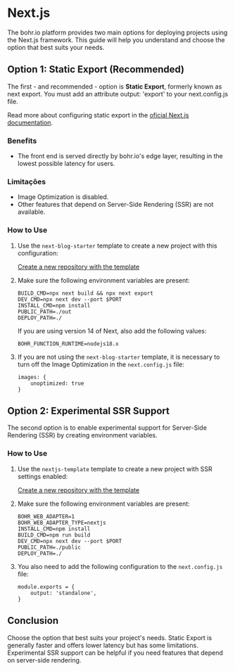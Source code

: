 # Next.js

The bohr.io platform provides two main options for deploying projects using the Next.js framework. This guide will help you understand and choose the option that best suits your needs.

## Option 1: Static Export (Recommended)

The first - and recommended - option is **Static Export**, formerly known as next export. You must add an attribute output: 'export' to your next.config.js file.


Read more about configuring static export in the [oficial Next.js documentation](https://nextjs.org/docs/pages/building-your-application/deploying/static-exports).

### Benefits

- The front end is served directly by bohr.io's edge layer, resulting in the lowest possible latency for users.

### Limitações

- Image Optimization is disabled.
- Other features that depend on Server-Side Rendering (SSR) are not available.

### How to Use

1. Use the `next-blog-starter` template to create a new project with this configuration:

    [Create a new repository with the template](https://bohr.io/createRepository?sampleUrl=https://github.com/bohr-io/next-blog-starter)

2. Make sure the following environment variables are present:

    ```
    BUILD_CMD=npx next build && npx next export
    DEV_CMD=npx next dev --port $PORT
    INSTALL_CMD=npm install
    PUBLIC_PATH=./out
    DEPLOY_PATH=./
    ```

    If you are using version 14 of Next, also add the following values:

    ```
    BOHR_FUNCTION_RUNTIME=nodejs18.x
    ```

3. If you are not using the `next-blog-starter` template, it is necessary to turn off the Image Optimization in the `next.config.js` file:
    ```
    images: {
        unoptimized: true
    }
    ```
## Option 2: Experimental SSR Support

The second option is to enable experimental support for Server-Side Rendering (SSR) by creating environment variables.

### How to Use

1. Use the `nextjs-template` template to create a new project with SSR settings enabled:

    [Create a new repository with the template](https://bohr.io/createRepository?sampleUrl=https://github.com/bohr-io/nextjs-template)

2. Make sure the following environment variables are present:

    ```
    BOHR_WEB_ADAPTER=1
    BOHR_WEB_ADAPTER_TYPE=nextjs
    INSTALL_CMD=npm install
    BUILD_CMD=npm run build
    DEV_CMD=npx next dev --port $PORT
    PUBLIC_PATH=./public
    DEPLOY_PATH=./
    ```

3. You also need to add the following configuration to the `next.config.js` file:

    ```
    module.exports = {
        output: 'standalone',
    }
    ```
## Conclusion 

Choose the option that best suits your project's needs. Static Export is generally faster and offers lower latency but has some limitations. Experimental SSR support can be helpful if you need features that depend on server-side rendering.

